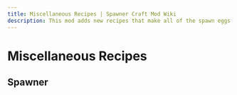 ```yaml
---
title: Miscellaneous Recipes | Spawner Craft Mod Wiki
description: This mod adds new recipes that make all of the spawn eggs craftable. Use the eggs to customize your mob spawner!
---
```


# Miscellaneous Recipes

## Spawner

<ShapedRecipe
a1="iron_bars" b1="iron_bars" c1="iron_bars"
a2="iron_bars" b2="diamond_block" c2="iron_bars"
a3="iron_bars" b3="obsidian" c3="iron_bars"
output="spawner"/>
